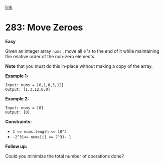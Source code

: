 [link](https://leetcode.com/problems/move-zeroes/?envType=problem-list-v2&envId=nsxpul37)

# 283: Move Zeroes

**Easy**

Given an integer array `nums` , move all `0` 's to the end of it while maintaining the relative order of the non-zero elements.

**Note** that you must do this in-place without making a copy of the array.

**Example 1:**

```
Input: nums = [0,1,0,3,12]
Output: [1,3,12,0,0]
```

**Example 2:**

```
Input: nums = [0]
Output: [0]
```

**Constraints:**

- `1 <= nums.length <= 10^4`
- `-2^31<= nums[i] <= 2^31- 1`

**Follow up:**

Could you minimize the total number of operations done?
